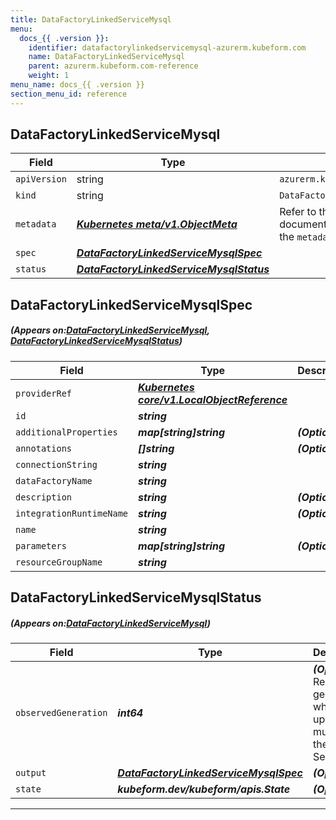 ```yaml
---
title: DataFactoryLinkedServiceMysql
menu:
  docs_{{ .version }}:
    identifier: datafactorylinkedservicemysql-azurerm.kubeform.com
    name: DataFactoryLinkedServiceMysql
    parent: azurerm.kubeform.com-reference
    weight: 1
menu_name: docs_{{ .version }}
section_menu_id: reference
---
```


## DataFactoryLinkedServiceMysql
| Field | Type | Description |
| ------ | ----- | ----------- |
| `apiVersion` | string | `azurerm.kubeform.com/v1alpha1` |
|    `kind` | string | `DataFactoryLinkedServiceMysql` |
| `metadata` | ***[Kubernetes meta/v1.ObjectMeta](https://kubernetes.io/docs/reference/generated/kubernetes-api/v1.13/#objectmeta-v1-meta)***|Refer to the Kubernetes API documentation for the fields of the `metadata` field.|
| `spec` | ***[DataFactoryLinkedServiceMysqlSpec](#DataFactoryLinkedServiceMysqlSpec)***||
| `status` | ***[DataFactoryLinkedServiceMysqlStatus](#DataFactoryLinkedServiceMysqlStatus)***||
## DataFactoryLinkedServiceMysqlSpec
##### (Appears on:[DataFactoryLinkedServiceMysql](#DataFactoryLinkedServiceMysql), [DataFactoryLinkedServiceMysqlStatus](#DataFactoryLinkedServiceMysqlStatus))
| Field | Type | Description |
| ------ | ----- | ----------- |
| `providerRef` | ***[Kubernetes core/v1.LocalObjectReference](https://kubernetes.io/docs/reference/generated/kubernetes-api/v1.13/#localobjectreference-v1-core)***||
| `id` | ***string***||
| `additionalProperties` | ***map[string]string***| ***(Optional)*** |
| `annotations` | ***[]string***| ***(Optional)*** |
| `connectionString` | ***string***||
| `dataFactoryName` | ***string***||
| `description` | ***string***| ***(Optional)*** |
| `integrationRuntimeName` | ***string***| ***(Optional)*** |
| `name` | ***string***||
| `parameters` | ***map[string]string***| ***(Optional)*** |
| `resourceGroupName` | ***string***||
## DataFactoryLinkedServiceMysqlStatus
##### (Appears on:[DataFactoryLinkedServiceMysql](#DataFactoryLinkedServiceMysql))
| Field | Type | Description |
| ------ | ----- | ----------- |
| `observedGeneration` | ***int64***| ***(Optional)*** Resource generation, which is updated on mutation by the API Server.|
| `output` | ***[DataFactoryLinkedServiceMysqlSpec](#DataFactoryLinkedServiceMysqlSpec)***| ***(Optional)*** |
| `state` | ***kubeform.dev/kubeform/apis.State***| ***(Optional)*** |
---
